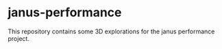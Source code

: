 # janus-performance
This repository contains some 3D explorations for the janus performance project. 
